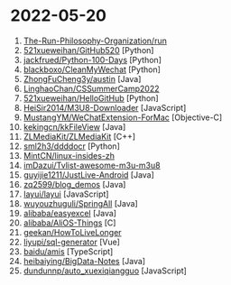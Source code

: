 # 2022-05-20

1. [The-Run-Philosophy-Organization/run](https://github.com/The-Run-Philosophy-Organization/run "润学全球官方指定GITHUB，整理润学宗旨、纲领、理论和各类润之实例；解决为什么润，润去哪里，怎么润三大问题； 并成为新中国人的核心宗教，核心信念。") 
2. [521xueweihan/GitHub520](https://github.com/521xueweihan/GitHub520 "😘 让你“爱”上 GitHub，解决访问时图裂、加载慢的问题。（无需安装）") [Python]
3. [jackfrued/Python-100-Days](https://github.com/jackfrued/Python-100-Days "Python - 100天从新手到大师") [Python]
4. [blackboxo/CleanMyWechat](https://github.com/blackboxo/CleanMyWechat "自动删除 PC 端微信缓存数据，包括从所有聊天中自动下载的大量文件、视频、图片等数据内容，解放你的空间。") [Python]
5. [ZhongFuCheng3y/austin](https://github.com/ZhongFuCheng3y/austin "消息推送平台📝 推送下发【邮件】【短信】【微信服务号】【微信小程序】【企业微信】【钉钉】等消息类型。所使用的技术栈包括：SpringBoot、SpringDataJPA、MySQL、Docker、docker-compose、Kafka、Redis、Apollo、prometheus、Grafana、GrayLog、Flink、Xxl-job、Echarts等等") [Java]
6. [LinghaoChan/CSSummerCamp2022](https://github.com/LinghaoChan/CSSummerCamp2022 "关于2022年CS保研夏令营通知公告的汇总。欢迎大家积极分享夏令营信息，资瓷一下互联网精神吼不吼啊？") 
7. [521xueweihan/HelloGitHub](https://github.com/521xueweihan/HelloGitHub "分享 GitHub 上有趣、入门级的开源项目。Share interesting, entry-level open source projects on GitHub.") [Python]
8. [HeiSir2014/M3U8-Downloader](https://github.com/HeiSir2014/M3U8-Downloader "M3U8-Downloader 支持多线程、断点续传、加密视频下载缓存。") [JavaScript]
9. [MustangYM/WeChatExtension-ForMac](https://github.com/MustangYM/WeChatExtension-ForMac "Mac微信功能拓展/微信插件/微信小助手(A plugin for Mac WeChat)") [Objective-C]
10. [kekingcn/kkFileView](https://github.com/kekingcn/kkFileView "spring-boot打造文件文档在线预览项目") [Java]
11. [ZLMediaKit/ZLMediaKit](https://github.com/ZLMediaKit/ZLMediaKit "WebRTC/RTSP/RTMP/HTTP/HLS/HTTP-FLV/WebSocket-FLV/HTTP-TS/HTTP-fMP4/WebSocket-TS/WebSocket-fMP4/GB28181 server and client framework based on C++11") [C++]
12. [sml2h3/ddddocr](https://github.com/sml2h3/ddddocr "带带弟弟 通用验证码识别OCR pypi版") [Python]
13. [MintCN/linux-insides-zh](https://github.com/MintCN/linux-insides-zh "Linux 内核揭秘") 
14. [imDazui/Tvlist-awesome-m3u-m3u8](https://github.com/imDazui/Tvlist-awesome-m3u-m3u8 "直播源相关资源汇总 📺 💯 IPTV、M3U —— 勤洗手、戴口罩，祝愿所有人百毒不侵") 
15. [guyijie1211/JustLive-Android](https://github.com/guyijie1211/JustLive-Android "📱一个整合国内多个直播平台内容的App") [Java]
16. [zq2599/blog_demos](https://github.com/zq2599/blog_demos "CSDN博客专家程序员欣宸的github，这里有六百多篇原创文章的详细分类和汇总，以及对应的源码，内容涉及Java、Docker、Kubernetes、DevOPS等方面") [Java]
17. [layui/layui](https://github.com/layui/layui "一套开源的 Web UI 解决方案。采用自身传统的模块化规范，并遵循原生 HTML/CSS/JS 的开发方式，极易上手，拿来即用。非常适合网页界面的快速开发。") [JavaScript]
18. [wuyouzhuguli/SpringAll](https://github.com/wuyouzhuguli/SpringAll "循序渐进，学习Spring Boot、Spring Boot & Shiro、Spring Batch、Spring Cloud、Spring Cloud Alibaba、Spring Security & Spring Security OAuth2，博客Spring系列源码：https://mrbird.cc") [Java]
19. [alibaba/easyexcel](https://github.com/alibaba/easyexcel "快速、简洁、解决大文件内存溢出的java处理Excel工具") [Java]
20. [alibaba/AliOS-Things](https://github.com/alibaba/AliOS-Things "AliOS Things latest version: https://github.com/alibaba/AliOS-Things/tree/master Please go to https://www.aliyun.com/product/aliosthings to get your minimal code.") [C]
21. [geekan/HowToLiveLonger](https://github.com/geekan/HowToLiveLonger "程序员延寿指南 | A programmer's guide to live longer") 
22. [liyupi/sql-generator](https://github.com/liyupi/sql-generator "🔨 用 JSON 来生成结构化的 SQL 语句，基于 Vue3 + TypeScript + Vite + Ant Design + MonacoEditor 实现，项目简单（重逻辑轻页面）、适合练手~") [Vue]
23. [baidu/amis](https://github.com/baidu/amis "前端低代码框架，通过 JSON 配置就能生成各种页面。") [TypeScript]
24. [heibaiying/BigData-Notes](https://github.com/heibaiying/BigData-Notes "大数据入门指南 ⭐") [Java]
25. [dundunnp/auto_xuexiqiangguo](https://github.com/dundunnp/auto_xuexiqiangguo "每日拿满63分！免root，四人赛双人对战秒答，安卓端学习强国自动化脚本") [JavaScript]
